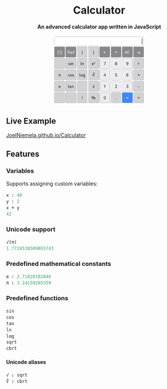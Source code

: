 <h1 align="center">Calculator</h1>

<p align="center" style="font-weight: bold;">An advanced calculator app written in JavaScript</p>
<p align="center">
  <img alt="Calculator" src="docs/Calculator.png" width="50%">
</p>

## Live Example
[JoelNiemela.github.io/Calculator](https://JoelNiemela.github.io/Calculator)

## Features

### Variables
Supports assigning custom variables:
```ruby
x : 40
y : 2
x + y
42
```

### Unicode support
```ruby
√(π)
1.7724538509055743
```

### Predefined mathematical constants
```ruby
e : 2.71828182846
π : 3.14159265359
```

### Predefined functions
```ruby
sin
cos
tan
ln
log
sqrt
cbrt
```
#### Unicode aliases
```ruby
√ : sqrt
∛ : cbrt
```
